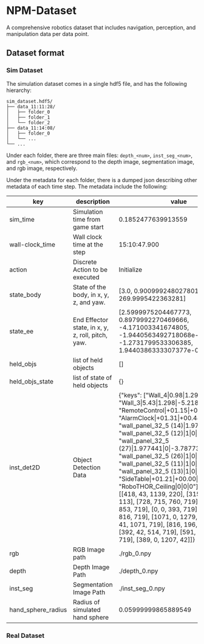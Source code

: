 # NPM-Dataset
A comprehensive robotics dataset that includes navigation, perception, and manipulation data per data point.

## Dataset format
### Sim Dataset
The simulation dataset comes in a single hdf5 file, and has the following hierarchy:
```
sim_dataset.hdf5/
├── data_11:11:28/
│   ├── folder_0
│   ├── folder_1
│   └── folder_2
├── data_11:14:08/
│   ├── folder_0
│   └── ...
└── ...
```

Under each folder, there are three main files: `depth_<num>`, `inst_seg_<num>`, and `rgb_<num>`,
which correspond to the depth image, segmentation image, and rgb image, respectively.

Under the metadata for each folder, there is a dumped json describing other metadata of each time step.
The metadata include the following:

| key | description | value |
|---|---|---|
| sim_time | Simulation time from game start | 0.1852477639913559 |
| wall-clock_time | Wall clock time at the step | 15:10:47.900 |
| action | Discrete Action to be executed | Initialize |
| state_body | State of the body, in x, y, z, and yaw. | [3.0, 0.9009992480278015, -4.5, 269.9995422363281] |
| state_ee | End Effector state, in x, y, z, roll, pitch, yaw. | [2.5999975204467773, 0.8979992270469666, -4.171003341674805, -1.9440563492718068e-07, -1.2731799533306385, 1.9440386333307377e-07] |
| held_objs | list of held objects | [] |
| held_objs_state | list of state of held objects | {} |
| inst_det2D | Object Detection Data | {"keys": ["Wall_4\|0.98\|1.298\|-2.63", "Wall_3\|5.43\|1.298\|-5.218", "RemoteControl\|+01.15\|+00.48\|-04.24", "AlarmClock\|+01.31\|+00.48\|-04.01", "wall_panel_32_5 (14)\|1.978\|0\|-4.912", "wall_panel_32_5 (12)\|1\|0\|-3.934", "wall_panel_32_5 (27)\|1.977441\|0\|-3.787738", "wall_panel_32_5 (26)\|1\|0\|-3.787738", "wall_panel_32_5 (11)\|1\|0\|-2.956", "wall_panel_32_5 (13)\|1\|0\|-4.912", "SideTable\|+01.21\|+00.00\|-04.25", "RoboTHOR_Ceiling\|0\|0\|0"], "values": [[418, 43, 1139, 220], [315, 0, 417, 113], [728, 715, 760, 719], [785, 687, 853, 719], [0, 0, 393, 719], [514, 196, 816, 719], [1071, 0, 1279, 719], [860, 41, 1071, 719], [816, 196, 859, 719], [392, 42, 514, 719], [591, 711, 785, 719], [389, 0, 1207, 42]]} |
| rgb | RGB Image path | ./rgb_0.npy |
| depth | Depth Image Path | ./depth_0.npy |
| inst_seg | Segmentation Image Path | ./inst_seg_0.npy |
| hand_sphere_radius | Radius of simulated hand sphere | 0.05999999865889549 |


### Real Dataset

